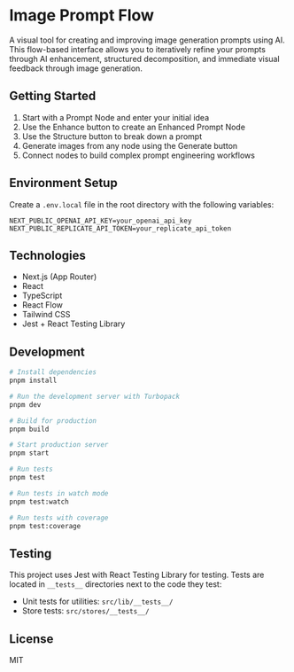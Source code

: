 # Image Prompt Flow

A visual tool for creating and improving image generation prompts using AI. This flow-based interface allows you to iteratively refine your prompts through AI enhancement, structured decomposition, and immediate visual feedback through image generation.

## Getting Started

1. Start with a Prompt Node and enter your initial idea
2. Use the Enhance button to create an Enhanced Prompt Node
3. Use the Structure button to break down a prompt
4. Generate images from any node using the Generate button
5. Connect nodes to build complex prompt engineering workflows

## Environment Setup

Create a `.env.local` file in the root directory with the following variables:

```
NEXT_PUBLIC_OPENAI_API_KEY=your_openai_api_key
NEXT_PUBLIC_REPLICATE_API_TOKEN=your_replicate_api_token
```

## Technologies

- Next.js (App Router)
- React
- TypeScript
- React Flow
- Tailwind CSS
- Jest + React Testing Library

## Development

```bash
# Install dependencies
pnpm install

# Run the development server with Turbopack
pnpm dev

# Build for production
pnpm build

# Start production server
pnpm start

# Run tests
pnpm test

# Run tests in watch mode
pnpm test:watch

# Run tests with coverage
pnpm test:coverage
```

## Testing

This project uses Jest with React Testing Library for testing. Tests are located in `__tests__` directories next to the code they test:

- Unit tests for utilities: `src/lib/__tests__/`
- Store tests: `src/stores/__tests__/`

## License

MIT
